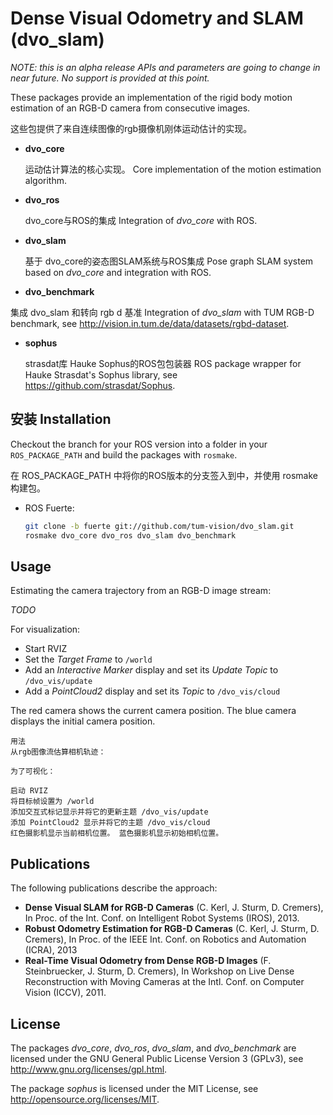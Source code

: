 # Dense Visual Odometry and SLAM (dvo_slam)

*NOTE: this is an alpha release APIs and parameters are going to change in near future. No support is provided at this point.*

These packages provide an implementation of the rigid body motion estimation of an RGB-D camera from consecutive images.

这些包提供了来自连续图像的rgb摄像机刚体运动估计的实现。


 *  **dvo_core**
    
    运动估计算法的核心实现。 Core implementation of the motion estimation algorithm. 
    
 *  **dvo_ros**
    
    dvo_core与ROS的集成 Integration of *dvo_core* with ROS.
    
 *  **dvo_slam**
    
    基于 dvo_core的姿态图SLAM系统与ROS集成 Pose graph SLAM system based on *dvo_core* and integration with ROS.
    
 *  **dvo_benchmark**
    
   集成 dvo_slam 和转向 rgb d 基准  Integration of *dvo_slam* with TUM RGB-D benchmark, see http://vision.in.tum.de/data/datasets/rgbd-dataset.
    
 *  **sophus**
    
    strasdat库 Hauke Sophus的ROS包包装器 ROS package wrapper for Hauke Strasdat's Sophus library, see https://github.com/strasdat/Sophus.
    

## 安装 Installation

Checkout the branch for your ROS version into a folder in your `ROS_PACKAGE_PATH` and build the packages with `rosmake`.

在 ROS_PACKAGE_PATH 中将你的ROS版本的分支签入到中，并使用 rosmake 构建包。

 *  ROS Fuerte:
    
    ```bash
    git clone -b fuerte git://github.com/tum-vision/dvo_slam.git
    rosmake dvo_core dvo_ros dvo_slam dvo_benchmark
    ```

## Usage

Estimating the camera trajectory from an RGB-D image stream:

*TODO*

For visualization:

 *  Start RVIZ
 *  Set the *Target Frame* to `/world`
 *  Add an *Interactive Marker* display and set its *Update Topic* to `/dvo_vis/update`
 *  Add a *PointCloud2* display and set its *Topic* to `/dvo_vis/cloud`

The red camera shows the current camera position. The blue camera displays the initial camera position.

    用法
    从rgb图像流估算相机轨迹：

    为了可视化：

    启动 RVIZ
    将目标帧设置为 /world
    添加交互式标记显示并将它的更新主题 /dvo_vis/update
    添加 PointCloud2 显示并将它的主题 /dvo_vis/cloud
    红色摄影机显示当前相机位置。 蓝色摄影机显示初始相机位置。

## Publications

The following publications describe the approach:

 *   **Dense Visual SLAM for RGB-D Cameras** (C. Kerl, J. Sturm, D. Cremers), In Proc. of the Int. Conf. on Intelligent Robot Systems (IROS), 2013.
 *   **Robust Odometry Estimation for RGB-D Cameras** (C. Kerl, J. Sturm, D. Cremers), In Proc. of the IEEE Int. Conf. on Robotics and Automation (ICRA), 2013
 *   **Real-Time Visual Odometry from Dense RGB-D Images** (F. Steinbruecker, J. Sturm, D. Cremers), In Workshop on Live Dense Reconstruction with Moving Cameras at the Intl. Conf. on Computer Vision (ICCV), 2011.

## License

The packages *dvo_core*, *dvo_ros*, *dvo_slam*, and *dvo_benchmark* are licensed under the GNU General Public License Version 3 (GPLv3), see http://www.gnu.org/licenses/gpl.html.

The package *sophus* is licensed under the MIT License, see http://opensource.org/licenses/MIT.
